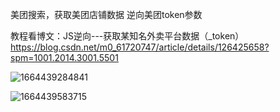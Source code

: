 
美团搜索，获取美团店铺数据
逆向美团token参数

教程看博文：JS逆向---获取某知名外卖平台数据（_token）
https://blog.csdn.net/m0_61720747/article/details/126425658?spm=1001.2014.3001.5501

![1664439284841](https://user-images.githubusercontent.com/103317042/192977963-f360fe75-c044-4bca-bddf-6d9346e1a5d7.jpg)


![1664439583715](https://user-images.githubusercontent.com/103317042/192978996-25f1e079-c47f-4b69-bee4-d817f636e286.jpg)

